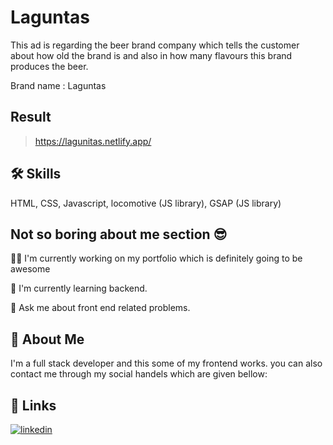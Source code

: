 
# Laguntas

This ad is regarding the beer brand company which tells the customer about how old the brand is and also in how many flavours this brand produces the beer.

Brand name : Laguntas



## Result

> https://lagunitas.netlify.app/


## 🛠 Skills
HTML, CSS, Javascript, locomotive (JS library),  GSAP (JS library)


## Not so boring about me section 😎
👩‍💻 I'm currently working on my portfolio which is definitely going to be awesome

🧠 I'm currently learning backend.

💬 Ask me about front end related problems.


## 🚀 About Me
I'm a full stack developer and this some of my frontend works.
you can also contact me through my social handels which are given bellow:


## 🔗 Links
[![linkedin](https://img.shields.io/badge/linkedin-0A66C2?style=for-the-badge&logo=linkedin&logoColor=white)](https://www.linkedin.com/in/sumit-singh-1a0106231/)

